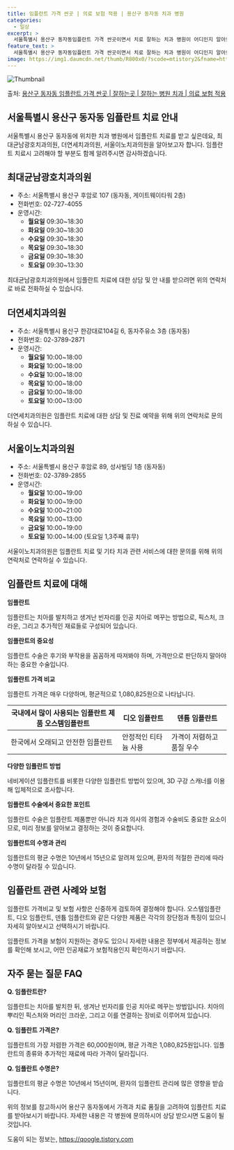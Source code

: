 ```yaml
---
title: 임플란트 가격 싼곳 | 의료 보험 적용 | 용산구 동자동 치과 병원
categories:
  - 일상
excerpt: >
  서울특별시 용산구 동자동임플란트 가격 싼곳이면서 치료 잘하는 치과 병원이 어디인지 알아보도록 하겠습니다. 서울특별시 용산구 동자동에 위치한 최대균남광호치과의원 더연세치과의원 서울이노치과의원 순서대로 안내 드리며, 임플란트 치료시 신경써야 할 부분 또한 같이 공유 드리겠습니다.2024년 임플란트 가격 살펴보기 👈 클릭임플란트 평균 가격최대균남광호치과의원표 내에 있는 전화 번호를 클릭 하시면 최대균남광호치과의원로 바로 전화 연결 됩니다.분류주소전화번호치과의원서울특별시 용산구 후암로 107 (동자동, 게이트웨이타워 2층)📞02-727-4055로 전화하기최대균남광호치과의원 위치 확인하기 👈 클릭요일운영시간월요일09:30~18:30화요일09:30~18:30수요일09:30~18:30..
feature_text: >
  서울특별시 용산구 동자동임플란트 가격 싼곳이면서 치료 잘하는 치과 병원이 어디인지 알아보도록 하겠습니다. 서울특별시 용산구 동자동에 위치한 최대균남광호치과의원 더연세치과의원 서울이노치과의원 순서대로 안내 드리며, 임플란트 치료시 신경써야 할 부분 또한 같이 공유 드리겠습니다.2024년 임플란트 가격 살펴보기 👈 클릭임플란트 평균 가격최대균남광호치과의원표 내에 있는 전화 번호를 클릭 하시면 최대균남광호치과의원로 바로 전화 연결 됩니다.분류주소전화번호치과의원서울특별시 용산구 후암로 107 (동자동, 게이트웨이타워 2층)📞02-727-4055로 전화하기최대균남광호치과의원 위치 확인하기 👈 클릭요일운영시간월요일09:30~18:30화요일09:30~18:30수요일09:30~18:30..
image: https://img1.daumcdn.net/thumb/R800x0/?scode=mtistory2&fname=https%3A%2F%2Fblog.kakaocdn.net%2Fdn%2F90k35%2FbtsGZL1x9kX%2FSumfcNkiPhz7lcW0226vOk%2Fimg.webp
---
```


![Thumbnail](https://img1.daumcdn.net/thumb/R800x0/?scode=mtistory2&fname=https%3A%2F%2Fblog.kakaocdn.net%2Fdn%2F90k35%2FbtsGZL1x9kX%2FSumfcNkiPhz7lcW0226vOk%2Fimg.webp)

<p>출처: <a href="https://qoogle.tistory.com/6788" rel="dofollow">용산구 동자동 임플란트 가격 싼곳 | 잘하는곳 | 잘하는 병원 치과 | 의료 보험 적용</a> </p>

## 서울특별시 용산구 동자동 임플란트 치료 안내



서울특별시 용산구 동자동에 위치한 치과 병원에서 임플란트 치료를 받고 싶은데요, 최대균남광호치과의원, 더연세치과의원, 서울이노치과의원을
알아보고자 합니다. 임플란트 치료시 고려해야 할 부분도 함께 알려주시면 감사하겠습니다.



## 최대균남광호치과의원

  * 주소: 서울특별시 용산구 후암로 107 (동자동, 게이트웨이타워 2층)
  * 전화번호: 02-727-4055
  * 운영시간: 
    * **월요일** 09:30~18:30
    * **화요일** 09:30~18:30
    * **수요일** 09:30~18:30
    * **목요일** 09:30~18:30
    * **금요일** 09:30~18:30
    * **토요일** 09:30~13:30

최대균남광호치과의원에서 임플란트 치료에 대한 상담 및 안 내를 받으려면 위의 연락처로 바로 전화하실 수 있습니다.



## 더연세치과의원

  * 주소: 서울특별시 용산구 한강대로104길 6, 동자주유소 3층 (동자동)
  * 전화번호: 02-3789-2871
  * 운영시간: 
    * **월요일** 10:00~18:00
    * **화요일** 10:00~18:00
    * **수요일** 10:00~18:00
    * **목요일** 10:00~18:00
    * **금요일** 10:00~18:00
    * **토요일** 10:00~13:00

더연세치과의원은 임플란트 치료에 대한 상담 및 진료 예약을 위해 위의 연락처로 문의하실 수 있습니다.



## 서울이노치과의원

  * 주소: 서울특별시 용산구 후암로 89, 성사빌딩 1층 (동자동)
  * 전화번호: 02-3789-2855
  * 운영시간: 
    * **월요일** 10:00~19:00
    * **화요일** 10:00~19:00
    * **수요일** 10:00~21:00
    * **목요일** 10:00~13:00
    * **금요일** 10:00~19:00
    * **토요일** 10:00~14:00 (토요일 1,3주째 휴무)

서울이노치과의원은 임플란트 치료 및 기타 치과 관련 서비스에 대한 문의를 위해 위의 연락처로 연락하실 수 있습니다.



## 임플란트 치료에 대해

**임플란트**

임플란트는 치아를 발치하고 생겨난 빈자리를 인공 치아로 메꾸는 방법으로, 픽스처, 크라운, 그리고 추가적인 재료들로 구성되어 있습니다.

**임플란트의 중요성**

임플란트 수술은 후기와 부작용을 꼼꼼하게 따져봐야 하며, 가격만으로 판단하지 말아야 하는 중요한 수술입니다.

**임플란트 가격 비교**

임플란트 가격은 매우 다양하며, 평균적으로 1,080,825원으로 나타납니다.

**국내에서 많이 사용되는 임플란트 제품** **오스템임플란트** | **디오 임플란트** | **덴튬 임플란트**  
---|---|---  
한국에서 오래되고 안전한 임플란트 | 안정적인 티타늄 사용 | 가격이 저렴하고 품질 우수  
**다양한 임플란트 방법**

네비게이션 임플란트를 비롯한 다양한 임플란트 방법이 있으며, 3D 구강 스캐너를 이용해 입체적으로 조사합니다.

**임플란트 수술에서 중요한 포인트**

임플란트 수술은 임플란트 제품뿐만 아니라 치과 의사의 경험과 수술비도 중요한 요소이므로, 미리 정보를 알아보고 결정하는 것이 중요합니다.

**임플란트의 수명과 관리**

임플란트의 평균 수명은 10년에서 15년으로 알려져 있으며, 환자의 적절한 관리에 따라 수명이 달라질 수 있습니다.



## 임플란트 관련 사례와 보험

임플란트 가격비교 및 보험 사항은 신중하게 검토하여 결정해야 합니다. 오스템임플란트, 디오 임플란트, 덴튬 임플란트와 같은 다양한 제품은
각각의 장단점과 특징이 있으니 자세히 알아보시고 선택하시기 바랍니다.



임플란트 가격을 보험이 지원하는 경우도 있으니 자세한 내용은 정부에서 제공하는 정보를 확인해 보시고, 어떤 인공재료가 보험적용인지 확인하시기
바랍니다.



## 자주 묻는 질문 FAQ

**Q. 임플란트란?**

임플란트는 치아를 발치한 뒤, 생겨난 빈자리를 인공 치아로 메꾸는 방법입니다. 치아의 뿌리인 픽스처와 머리인 크라운, 그리고 이를 연결하는
장비로 이루어져 있습니다.

**Q. 임플란트 가격은?**

임플란트의 가장 저렴한 가격은 60,000원이며, 평균 가격은 1,080,825원입니다. 임플란트의 종류와 추가적인 재료에 따라 가격이
달라집니다.

**Q. 임플란트 수명은?**

임플란트의 평균 수명은 10년에서 15년이며, 환자의 임플란트 관리에 많은 영향을 받습니다.



위의 정보를 참고하시어 용산구 동자동에서 가격과 치료 품질을 고려하여 임플란트 치료를 받아보시기 바랍니다. 자세한 내용은 각 병원에
문의하시어 상담 받으시면 도움이 될 것입니다.





 

도움이 되는 정보는, <a href="https://qoogle.tistory.com" rel="dofollow">https://qoogle.tistory.com</a>


